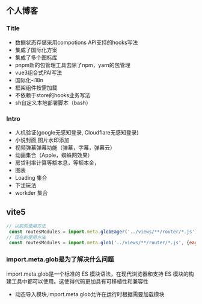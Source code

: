## 个人博客

### Title


- 数据状态存储采用compotions API支持的hooks写法
- 集成了国际化方案
- 集成了多个图标库
- pnpm新的包管理工具去除了npm，yarn的包管理
- vue3组合式PAI写法
- 国际化-i18n
- 框架组件按需加载
- 不依赖于store的hooks业务写法
- sh自定义本地部署脚本（bash）
  
### Intro


- 人机验证(google无感知登录, Cloudflare无感知登录)
- 小说封面,图片水印添加
- 视频弹幕弹幕功能（弹幕，字幕，弹幕云）
- 动画集合（Apple，蜘蛛网效果）
- 房贷利率计算等额本息，等额本金，
- 图表
- Loading 集合
- 下注玩法
- workder 集合



## vite5

```js
// 以前的使用方法
 const routesModules = import.meta.globEager('../views/**/router/*.js');
// 现在的使用方法
 const routesModules = import.meta.glob('../views/**/router/*.js', {eager: true});
```
### import.meta.glob是为了解决什么问题

import.meta.glob是一个标准的 ES 模块语法，在现代浏览器和支持 ES 模块的构建工具中都可以使用。这使得代码更加具有可移植性和兼容性
- 动态导入模块,import.meta.glob允许在运行时根据需要加载模块


